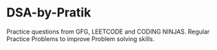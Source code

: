 # DSA-by-Pratik
Practice questions from GFG, LEETCODE and CODING NINJAS.
Regular Practice Problems to improve Problem solving skills.
